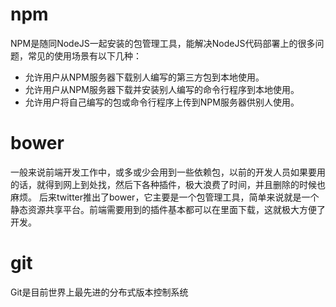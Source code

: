 # npm

NPM是随同NodeJS一起安装的包管理工具，能解决NodeJS代码部署上的很多问题，常见的使用场景有以下几种：

- 允许用户从NPM服务器下载别人编写的第三方包到本地使用。
- 允许用户从NPM服务器下载并安装别人编写的命令行程序到本地使用。
- 允许用户将自己编写的包或命令行程序上传到NPM服务器供别人使用。

# bower

一般来说前端开发工作中，或多或少会用到一些依赖包，以前的开发人员如果要用的话，就得到网上到处找，然后下各种插件，极大浪费了时间，并且删除的时候也麻烦。
后来twitter推出了bower，它主要是一个包管理工具，简单来说就是一个静态资源共享平台。前端需要用到的插件基本都可以在里面下载，这就极大方便了开发。


# git

Git是目前世界上最先进的分布式版本控制系统







